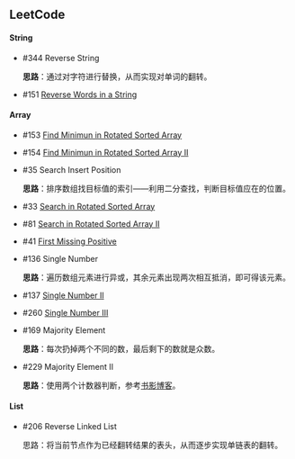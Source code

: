 ## LeetCode

#### String

* \#344 Reverse String

  **思路**：通过对字符进行替换，从而实现对单词的翻转。

* \#151 [Reverse Words in a String](https://yiyufxst.me/2017/08/08/LeetCode/151_Reverse_Words_in_a_String/)


#### Array

* \#153 [Find Minimun in Rotated Sorted Array](https://yiyufxst.me/2017/08/09/LeetCode/153_Find_Minimun_in_Rotated_Sorted_Array/)

* \#154 [Find Minimun in Rotated Sorted Array II](https://yiyufxst.me/2017/08/10/LeetCode/154_Find_Minimun_in_Rotated_Sorted_Array_II/)

* \#35  Search Insert Position

  **思路**：排序数组找目标值的索引——利用二分查找，判断目标值应在的位置。

* \#33  [Search in Rotated Sorted Array](https://yiyufxst.me/2017/08/10/LeetCode/33_Search_in_Rotated_Sorted_Array/)

* \#81  [Search in Rotated Sorted Array II](https://yiyufxst.me/2017/08/10/LeetCode/81_Search_in_Rotated_Sorted_Array_II/)

* \#41  [First Missing Positive](https://yiyufxst.me/2017/08/10/LeetCode/41_First_Missing_Positive/)

* \#136 Single Number

  **思路**：遍历数组元素进行异或，其余元素出现两次相互抵消，即可得该元素。

* \#137 [Single Number II](https://yiyufxst.me/2017/08/10/LeetCode/137_Single_Number_II/)

* \#260 [Single Number III](https://yiyufxst.me/2017/08/10/LeetCode/260_Single_Number_III/)

* \#169 Majority Element

  **思路**：每次扔掉两个不同的数，最后剩下的数就是众数。

* \#229 Majority Element II 

  **思路**：使用两个计数器判断，参考[书影博客](http://bookshadow.com/weblog/2015/06/29/leetcode-majority-element-ii/)。


#### List

* \#206 Reverse Linked List

  思路：将当前节点作为已经翻转结果的表头，从而逐步实现单链表的翻转。

